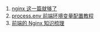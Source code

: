 1. [nginx 这一篇就够了](https://juejin.im/post/5d81906c518825300a3ec7ca)
2. [process.env 前端环境变量配置教程](https://mp.weixin.qq.com/s/mfgzMgDhm1C-vuX6alDJSw)
3. [前端的 Nginx 知识梳理](https://mp.weixin.qq.com/s/dte9oRimIWlZp0pd-ZF-WQ)
